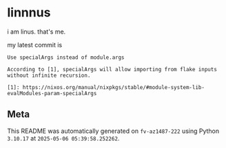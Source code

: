 # linnnus

i am linus. that's me.

my latest commit is

```
Use specialArgs instead of module.args

According to [1], specialArgs will allow importing from flake inputs without infinite recursion.

[1]: https://nixos.org/manual/nixpkgs/stable/#module-system-lib-evalModules-param-specialArgs
```

## Meta

This README was automatically generated on `fv-az1487-222` using Python
`3.10.17` at `2025-05-06 05:39:58.252262`.
